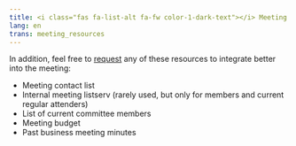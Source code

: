 ```yaml
---
title: <i class="fas fa-list-alt fa-fw color-1-dark-text"></i> Meeting resources and info-sheets 
lang: en
trans: meeting_resources
---
```

In addition, feel free to [request](/contact) any of these resources to integrate better into the meeting:
* Meeting contact list
* Internal meeting listserv (rarely used, but only for members and current regular attenders)
* List of current committee members
* Meeting budget
* Past business meeting minutes
